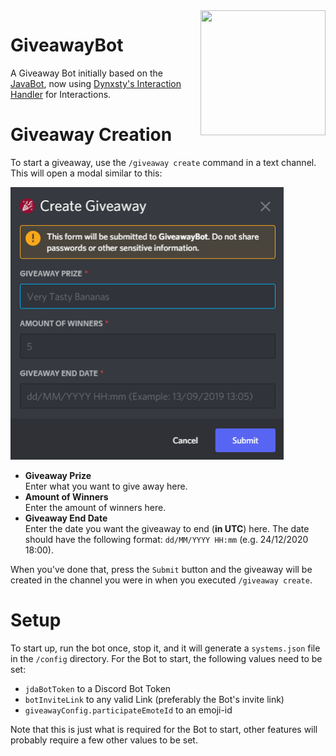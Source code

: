 <img align="right" src="https://github.com/MoonTM-GIT/GiveawayBot/blob/main/.github/logo.png?raw=true" height="200" width="200">

# GiveawayBot

A Giveaway Bot initially based on the [JavaBot](https://github.com/Java-Discord/JavaBot), now using [Dynxsty's Interaction Handler](https://github.com/DynxstyGIT/DIH4JDA) for Interactions.

# Giveaway Creation
To start a giveaway, use the `/giveaway create` command in a text channel. This will open a modal similar to this:

<img src="https://github.com/MoonTM-GIT/GiveawayBot/blob/main/.github/modal.png?raw=true" height="436" width="437">

- **Giveaway Prize**\
 Enter what you want to give away here.
- **Amount of Winners**\
 Enter the amount of winners here.
- **Giveaway End Date**\
 Enter the date you want the giveaway to end (**in UTC**) here. The date should have the following format: `dd/MM/YYYY HH:mm` (e.g. 24/12/2020 18:00).

When you've done that, press the `Submit` button and the giveaway will be created in the channel you were in when you executed `/giveaway create`.

# Setup

To start up, run the bot once, stop it, and it will generate a `systems.json` file in the `/config` directory.
For the Bot to start, the following values need to be set:

- `jdaBotToken` to a Discord Bot Token
- `botInviteLink` to any valid Link (preferably the Bot's invite link)
- `giveawayConfig.participateEmoteId` to an emoji-id

Note that this is just what is required for the Bot to start, other features will probably require a few other values to be set.

